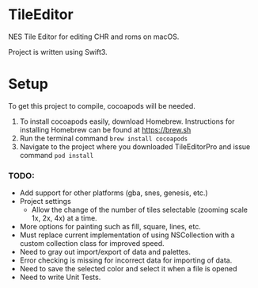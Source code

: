 # TileEditor
NES Tile Editor for editing CHR and roms on macOS.

Project is written using Swift3.

# Setup
To get this project to compile, cocoapods will be needed.
1. To install cocoapods easily, download Homebrew. Instructions for installing Homebrew can be found at https://brew.sh
2. Run the terminal command `brew install cocoapods`
3. Navigate to the project where you downloaded TileEditorPro and issue command `pod install`

### TODO:
* Add support for other platforms (gba, snes, genesis, etc.)
* Project settings
    * Allow the change of the number of tiles selectable (zooming scale 1x, 2x, 4x) at a time.
* More options for painting such as fill, square, lines, etc.
* Must replace current implementation of using NSCollection with a custom collection class for improved speed.
* Need to gray out import/export of data and palettes.
* Error checking is missing for incorrect data for importing of data.
* Need to save the selected color and select it when a file is opened
* Need to write Unit Tests.

